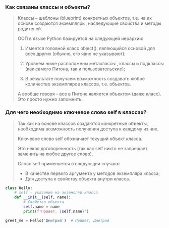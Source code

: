 ### Как связаны классы и объекты?

> Классы – шаблоны (blueprint) конкретных объектов, т.е. на их основе создаются экземпляры, наследующие свойства и методы родителей.
> 
> ООП в языке Python базируется на следующей иерархии:
> 
> 1. Имеется головной класс object(), являющийся основой для всех других (обычно, его явно не указывают);
> 
> 2. Уровнем ниже расположены метаклассы , классы и подклассы (как самого Питона, так и пользовательские);
> 
> 3. В результате получаем возможность создавать любое количество экземпляров классов, т.е. объектов.
> 
> А вообще говоря - все в Питоне является объектом (даже класс). Это просто нужно запомнить.

### Для чего необходимо ключевое слово self в классах?

> Так как на основе классов создаются конкретные объекты, необходима возможность получения доступа к каждому из них. 
> 
> Ключевое слово self обозначает текущий объект класса. 
> 
> Это некая договоренность (так как self никто не запрещает заменить на любое другое слово).
> 
> Слово self применяется в следующий случаях:
> - В качестве первого аргумента у методов экземпляра класса;
> - Для доступа к свойству объекта внутри класса.

```python
class Hello:
    # self - указание на экземпляр класса
    def __init__(self, name):
        # Свойство объекта
        self.name = name
        print(f'Привет, {self.name}')

greet_me = Hello('Дмитрий')  # Привет, Дмитрий
```
